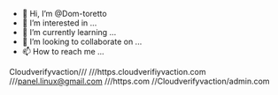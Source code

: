- 👋 Hi, I’m @Dom-toretto
- 👀 I’m interested in ...
- 🌱 I’m currently learning ...
- 💞️ I’m looking to collaborate on ...
- 📫 How to reach me ...

<!---
Dom-toretto/Dom-toretto is a ✨ special ✨ repository because its `README.md` (this file) appears on your GitHub profile.
You can click the Preview link to take a look at your changes.
--->
Cloudverifyvaction///
///https.cloudverifiyvaction.com
///panel.linux@gmail.com
///https.com
//Cloudverifyvaction/admin.com
